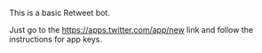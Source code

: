 This is a basic Retweet bot.

Just go to the https://apps.twitter.com/app/new link and follow the instructions for app keys.